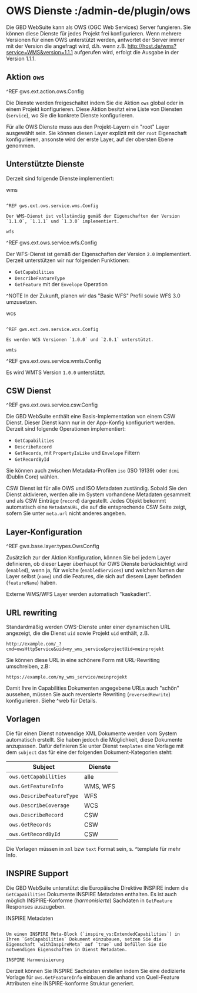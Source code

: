 # OWS Dienste :/admin-de/plugin/ows

Die GBD WebSuite kann als OWS (OGC Web Services) Server fungieren. Sie können diese Dienste für jedes Projekt frei konfigurieren. Wenn mehrere Versionen für einen OWS unterstützt werden, antwortet der Server immer mit der Version die angefragt wird, d.h. wenn z.B. http://host.de/wms?service=WMS&version=1.1.1 aufgerufen wird, erfolgt die Ausgabe in der Version 1.1.1.

Aktion `ows`
--------------

^REF gws.ext.action.ows.Config

Die Dienste werden freigeschaltet indem Sie die Aktion `ows` global oder in einem Projekt konfigurieren. Diese Aktion besitzt eine Liste von Diensten (`service`), wo Sie die konkrete Dienste konfigurieren.

Für alle OWS Dienste muss aus den Projekt-Layern ein "root" Layer ausgewählt sein. Sie können diesen Layer explizit mit der `root` Eigenschaft konfigurieren, ansonste wird der erste Layer, auf der obersten Ebene genommen.

Unterstützte Dienste
--------------------

Derzeit sind folgende Dienste implementiert:

wms
~~~

^REF gws.ext.ows.service.wms.Config

Der WMS-Dienst ist vollständig gemäß der Eigenschaften der Version `1.1.0`, `1.1.1` und `1.3.0` implementiert.

wfs
~~~

^REF gws.ext.ows.service.wfs.Config

Der WFS-Dienst ist gemäß der Eigenschaften der Version `2.0` implementiert. Derzeit unterstützen wir nur folgenden Funktionen:

- `GetCapabilities`
- `DescribeFeatureType`
- `GetFeature` mit der `Envelope` Operation

^NOTE In der Zukunft, planen wir das "Basic WFS" Profil sowie WFS 3.0 umzusetzen.

wcs
~~~

^REF gws.ext.ows.service.wcs.Config

Es werden WCS Versionen `1.0.0` und `2.0.1` unterstützt.

wmts
~~~~

^REF gws.ext.ows.service.wmts.Config

Es wird WMTS Version `1.0.0` unterstützt.

CSW Dienst
----------

^REF gws.ext.ows.service.csw.Config

Die GBD WebSuite enthält eine Basis-Implementation von einem CSW Dienst. Dieser Dienst kann nur in der App-Konfig konfiguriert werden. Derzeit sind folgende Operationen implementiert:

- `GetCapabilities`
- `DescribeRecord`
- `GetRecords`, mit `PropertyIsLike` und `Envelope` Filtern
- `GetRecordById`

Sie können auch zwischen Metadata-Profilen `iso` (ISO 19139) oder `dcmi` (Dublin Core) wählen.

CSW Dienst ist für alle OWS und ISO Metadaten zuständig. Sobald Sie den Dienst aktivieren, werden alle im System vorhandene Metadaten gesammelt und als CSW Einträge (`record`) dargestellt. Jedes Objekt bekommt automatisch eine `MetadataURL`, die auf die entsprechende CSW Seite zeigt, sofern Sie unter `meta.url` nicht anderes angeben.

Layer-Konfiguration
-------------------

^REF gws.base.layer.types.OwsConfig

Zusätzlich zur der Aktion Konfiguration, können Sie bei jedem Layer definieren, ob dieser Layer überhaupt für OWS Dienste berücksichtigt wird (`enabled`), wenn ja, für welche (`enabledServices`) und welchen Namen der Layer selbst (`name`) und die Features, die sich auf diesem Layer befinden (`featureName`) haben.

Externe WMS/WFS Layer werden automatisch "kaskadiert".

URL rewriting
-------------

Standardmäßig werden OWS-Dienste unter einer dynamischen URL angezeigt, die die Dienst `uid` sowie Projekt `uid` enthält, z.B.

    http://example.com/_?cmd=owsHttpService&uid=my_wms_service&projectUid=meinprojekt

Sie können diese URL in eine schönere Form mit URL-Rewriting umschreiben, z.B:

    https://example.com/my_wms_service/meinprojekt

Damit Ihre in Capabilities Dokumenten angegebene URLs auch "schön" aussehen, müssen Sie auch reversierte Rewriting (`reversedRewrite`) konfigurieren. Siehe ^web für Details.

Vorlagen
--------

Die für einen Dienst notwendige XML Dokumente werden vom System automatisch erstellt. Sie haben jedoch die Möglichkeit, diese Dokumente anzupassen. Dafür definieren Sie unter Dienst `templates` eine Vorlage mit dem `subject` das für eine der folgenden Dokument-Kategorien steht:

| Subject                   | Dienste  |
|---------------------------|----------|
| `ows.GetCapabilities`     | alle     |
| `ows.GetFeatureInfo`      | WMS, WFS |
| `ows.DescribeFeatureType` | WFS      |
| `ows.DescribeCoverage`    | WCS      |
| `ows.DescribeRecord`      | CSW      |
| `ows.GetRecords`          | CSW      |
| `ows.GetRecordById`       | CSW      |


Die Vorlagen müssen in `xml` bzw `text` Format sein, s. ^template für mehr Info.

INSPIRE Support
---------------

Die GBD WebSuite unterstützt die Europäische Direktive INSPIRE indem die `GetCapabilities` Dokumente INSPIRE Metadaten enthalten. Es ist auch möglich INSPIRE-Konforme (*harmonisierte*) Sachdaten in `GetFeature` Responses auszugeben.

INSPIRE Metadaten
~~~~~~~~~~~~~~~~~

Um einen INSPIRE Meta-Block (`inspire_vs:ExtendedCapabilities`) in Ihren `GetCapabilities` Dokument einzubauen, setzen Sie die Eigenschaft `withInspireMeta` auf `true` und befüllen Sie die notwendigen Eigenschaften in Dienst Metadaten.

INSPIRE Harmonisierung
~~~~~~~~~~~~~~~~~~~~~~

Derzeit können Sie INSPIRE Sachdaten erstellen indem Sie eine dedizierte Vorlage für `ows.GetFeatureInfo` einbauen die anhand von Quell-Feature Attributen eine INSPIRE-konforme Struktur generiert.

